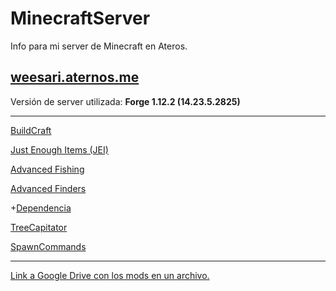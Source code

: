 # MinecraftServer
Info para mi server de Minecraft en Ateros.

## [weesari.aternos.me](http://weesari.aternos.me)

Versión de server utilizada: **Forge 1.12.2 (14.23.5.2825)**

---
[BuildCraft](https://minecraft.curseforge.com/projects/buildcraft)

[Just Enough Items (JEI)](https://minecraft.curseforge.com/projects/buildcraft)

[Advanced Fishing](https://minecraft.curseforge.com/projects/advanced-fishing)

[Advanced Finders](https://minecraft.curseforge.com/projects/advanced-finders)

+[Dependencia](https://minecraft.curseforge.com/projects/forgeendertech)

[TreeCapitator](https://minecraft.curseforge.com/projects/treecapitator-port)

[SpawnCommands](https://minecraft.curseforge.com/projects/spawncommands-spawn-commands-teleport)

---
[Link a Google Drive con los mods en un archivo.](https://drive.google.com/open?id=1sW-f010x11-Wdkgb6Wqnc0OeA3yZk1w1)

